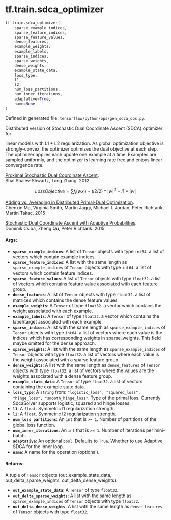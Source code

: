 <div itemscope itemtype="http://developers.google.com/ReferenceObject">
<meta itemprop="name" content="tf.train.sdca_optimizer" />
</div>

# tf.train.sdca_optimizer

``` python
tf.train.sdca_optimizer(
    sparse_example_indices,
    sparse_feature_indices,
    sparse_feature_values,
    dense_features,
    example_weights,
    example_labels,
    sparse_indices,
    sparse_weights,
    dense_weights,
    example_state_data,
    loss_type,
    l1,
    l2,
    num_loss_partitions,
    num_inner_iterations,
    adaptative=True,
    name=None
)
```



Defined in generated file: `tensorflow/python/ops/gen_sdca_ops.py`.

Distributed version of Stochastic Dual Coordinate Ascent (SDCA) optimizer for

linear models with L1 + L2 regularization. As global optimization objective is
strongly-convex, the optimizer optimizes the dual objective at each step. The
optimizer applies each update one example at a time. Examples are sampled
uniformly, and the optimizer is learning rate free and enjoys linear convergence
rate.

[Proximal Stochastic Dual Coordinate Ascent](http://arxiv.org/pdf/1211.2717v1.pdf).<br>
Shai Shalev-Shwartz, Tong Zhang. 2012

$$Loss Objective = \sum f_{i} (wx_{i}) + (l2 / 2) * |w|^2 + l1 * |w|$$

[Adding vs. Averaging in Distributed Primal-Dual Optimization](http://arxiv.org/abs/1502.03508).<br>
Chenxin Ma, Virginia Smith, Martin Jaggi, Michael I. Jordan,
Peter Richtarik, Martin Takac. 2015

[Stochastic Dual Coordinate Ascent with Adaptive Probabilities](https://arxiv.org/abs/1502.08053).<br>
Dominik Csiba, Zheng Qu, Peter Richtarik. 2015

#### Args:

* <b>`sparse_example_indices`</b>: A list of `Tensor` objects with type `int64`.
    a list of vectors which contain example indices.
* <b>`sparse_feature_indices`</b>: A list with the same length as `sparse_example_indices` of `Tensor` objects with type `int64`.
    a list of vectors which contain feature indices.
* <b>`sparse_feature_values`</b>: A list of `Tensor` objects with type `float32`.
    a list of vectors which contains feature value
    associated with each feature group.
* <b>`dense_features`</b>: A list of `Tensor` objects with type `float32`.
    a list of matrices which contains the dense feature values.
* <b>`example_weights`</b>: A `Tensor` of type `float32`.
    a vector which contains the weight associated with each
    example.
* <b>`example_labels`</b>: A `Tensor` of type `float32`.
    a vector which contains the label/target associated with each
    example.
* <b>`sparse_indices`</b>: A list with the same length as `sparse_example_indices` of `Tensor` objects with type `int64`.
    a list of vectors where each value is the indices which has
    corresponding weights in sparse_weights. This field maybe omitted for the
    dense approach.
* <b>`sparse_weights`</b>: A list with the same length as `sparse_example_indices` of `Tensor` objects with type `float32`.
    a list of vectors where each value is the weight associated with
    a sparse feature group.
* <b>`dense_weights`</b>: A list with the same length as `dense_features` of `Tensor` objects with type `float32`.
    a list of vectors where the values are the weights associated
    with a dense feature group.
* <b>`example_state_data`</b>: A `Tensor` of type `float32`.
    a list of vectors containing the example state data.
* <b>`loss_type`</b>: A `string` from: `"logistic_loss", "squared_loss", "hinge_loss", "smooth_hinge_loss"`.
    Type of the primal loss. Currently SdcaSolver supports logistic,
    squared and hinge losses.
* <b>`l1`</b>: A `float`. Symmetric l1 regularization strength.
* <b>`l2`</b>: A `float`. Symmetric l2 regularization strength.
* <b>`num_loss_partitions`</b>: An `int` that is `>= 1`.
    Number of partitions of the global loss function.
* <b>`num_inner_iterations`</b>: An `int` that is `>= 1`.
    Number of iterations per mini-batch.
* <b>`adaptative`</b>: An optional `bool`. Defaults to `True`.
    Whether to use Adaptive SDCA for the inner loop.
* <b>`name`</b>: A name for the operation (optional).


#### Returns:

A tuple of `Tensor` objects (out_example_state_data, out_delta_sparse_weights, out_delta_dense_weights).

* <b>`out_example_state_data`</b>: A `Tensor` of type `float32`.
* <b>`out_delta_sparse_weights`</b>: A list with the same length as `sparse_example_indices` of `Tensor` objects with type `float32`.
* <b>`out_delta_dense_weights`</b>: A list with the same length as `dense_features` of `Tensor` objects with type `float32`.